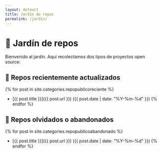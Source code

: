 ```yaml
---
layout: default
title: Jardín de repos
permalink: /jardin/
---
```


# 🌿 Jardín de repos

Bienvenido al jardín. Aquí recolectamos dos tipos de proyectos open source:

## 🌱 Repos recientemente actualizados

{% for post in site.categories.repopublicoreciente %}
- [{{ post.title }}]({{ post.url }}) ({{ post.date | date: "%Y-%m-%d" }})
{% endfor %}

## 🌾 Repos olvidados o abandonados

{% for post in site.categories.repopublicoabandonado %}
- [{{ post.title }}]({{ post.url }}) ({{ post.date | date: "%Y-%m-%d" }})
{% endfor %}